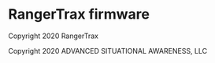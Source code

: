 # RangerTrax firmware


Copyright 2020 RangerTrax

Copyright 2020 ADVANCED SITUATIONAL AWARENESS, LLC


